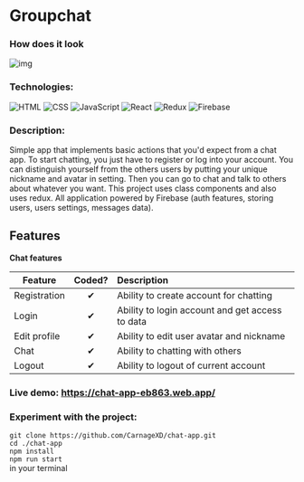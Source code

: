 # Groupchat
### How does it look
![img](https://carnagexd.github.io/assets/img/groupchat.png)

### Technologies:
![HTML](https://img.shields.io/badge/HTML5-E34F26?style=for-the-badge&logo=html5&logoColor=white)
![CSS](https://img.shields.io/badge/CSS3-1572B6?style=for-the-badge&logo=css3&logoColor=white)
![JavaScript](https://img.shields.io/badge/JavaScript-F7DF1E?style=for-the-badge&logo=javascript&logoColor=black)
![React](https://img.shields.io/badge/React-20232A?style=for-the-badge&logo=react&logoColor=61DAFB)
![Redux](https://img.shields.io/badge/Redux-593D88?style=for-the-badge&logo=redux&logoColor=white)
![Firebase](https://img.shields.io/badge/-Firebase-090909?style=for-the-badge&logo=Firebase)

### Description:
Simple app that implements basic actions that you'd expect from a chat app.
To start chatting, you just have to register or log into your account.
You can distinguish yourself from the others users by putting your unique nickname and avatar in setting.
Then you can go to chat and talk to others about whatever you want. 
This project uses class components and also uses redux.
All application powered by Firebase (auth features, storing users, users settings, messages data).

## Features

<b>Chat features</b>

| Feature  |  Coded?       | Description  |
|----------|:-------------:|:-------------|
| Registration | &#10004; | Ability to create account for chatting |
| Login | &#10004; | Ability to login account and get access to data |
| Edit profile | &#10004; | Ability to edit user avatar and nickname |
| Chat | &#10004; | Ability to chatting with others |
| Logout | &#10004; | Ability to logout of current account |

### Live demo: https://chat-app-eb863.web.app/

### Experiment with the project:
`git clone https://github.com/CarnageXD/chat-app.git`
<br/>
`cd ./chat-app`
<br/>
`npm install`
<br/>
`npm run start`
<br/>
in your terminal

